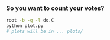 ### So you want to count your votes?
```bash
root -b -q -l do.C
python plot.py
# plots will be in ... plots/
```

